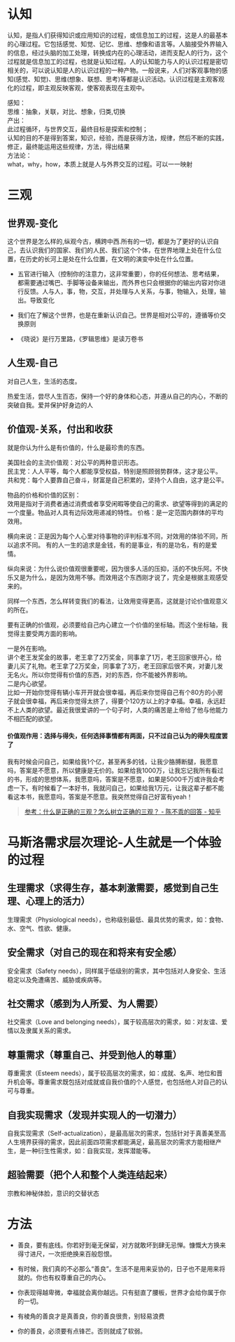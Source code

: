 # 认知
认知，是指人们获得知识或应用知识的过程，或信息加工的过程，这是人的最基本的心理过程。它包括感觉、知觉、记忆、思维、想像和语言等。人脑接受外界输入的信息，经过头脑的加工处理，转换成内在的心理活动，进而支配人的行为，这个过程就是信息加工的过程，也就是认知过程。人的认知能力与人的认识过程是密切相关的，可以说认知是人的认识过程的一种产物。一般说来，人们对客观事物的感知(感觉、知觉)、思维(想象、联想、思考)等都是认识活动。认识过程是主观客观化的过程，即主观反映客观，使客观表现在主观中。


感知：  
思维：抽象，关联，对比、想象，归类,切换  
产出：  
此过程循环，与世界交互，最终目标是探索和控制；  
认知的目的不是得到答案，知识，经验，而是获得方法，规律，然后不断的实践，修正，最终能运用这些规律，方法，得出结果  
方法论：   
what，why，how，本质上就是人与外界交互的过程。可以一一映射

# 三观

## 世界观-变化
这个世界是怎么样的,纵观今古，横跨中西.所有的一切，都是为了更好的认识自己，去认识我们的国家、我们的人民、我们这个个体，在世界地理上处在什么位置，在历史的长河上是处在什么位置，在文明的演变中处在什么位置。

* 五官进行输入（控制你的注意力，这非常重要），你的任何想法、思考结果，都需要通过嘴巴、手脚等设备来输出，而外界也只会根据你的输出内容对你进行反馈。人与人，事，物，交互，并处理与人关系，与事，物输入，处理，输出。导致变化

* 我们在了解这个世界，也是在重新认识自己。世界是相对公平的，遵循等价交换原则

* 《晓说》是行万里路，《罗辑思维》是读万卷书

## 人生观-自己
对自己人生，生活的态度。  

热爱生活，尝尽人生百态，保持一个好的身体和心态，并遵从自己的内心，不断的突破自我。爱并保护好身边的人


## 价值观-关系，付出和收获

就是你认为什么是有价值的，什么是最珍贵的东西。

美国社会的主流价值观：对公平的两种意识形态。  
民主党：人人平等，每个人都能享受权益，特别是照顾弱势群体，这才是公平。  
共和党：每个人要靠自己奋斗，财富是自己积累的，坚持个人自由，这才是公平。

物品的价格和价值的区别：  
效用是指对于消费者通过消费或者享受闲暇等使自己的需求、欲望等得到的满足的一个度量。物品对人具有边际效用递减的特性。
价格：是一定范围内群体的平均效用。

横向来说：正是因为每个人心里对待事物的评判标准不同，对效用的体验不同，所以追求不同。
有的人一生的追求是金钱，有的是事业，有的是功名，有的是爱情。

纵向来说：为什么说价值观很重要呢，因为很多人活的压抑，活的不快乐阿。不快乐又是为什么，是因为效用不够。而效用这个东西刚才说了，完全是根据主观感受来的。

同样一个东西，怎么样转变我们的看法，让效用变得更高，这就是讨论价值观意义的所在。

要有正确的价值观，必须要给自己内心建立一个价值的坐标轴。而这个坐标轴，我觉得主要受两方面的影响。

一是外在影响。  
讲个老王发奖金的故事，老王拿了2万奖金，同事拿了1万，老王回家很开心，给妻儿买了礼物。老王拿了2万奖金，同事拿了3万，老王回家后很不爽，对妻儿发无名火。所以你觉得有价值的东西，对的东西，你不能被外界影响。  
二是内心欲望。  
比如一开始你觉得有辆小车开开就会很幸福，再后来你觉得自己有个80方的小房子就会很幸福，再后来你觉得太挤了，得要个120方以上的才幸福。幸福，永远赶不上人类的欲望。最近我很爱讲的一个句子时，人类的痛苦是上帝给了他与他能力不相匹配的欲望。

#### 价值观作用：选择与得失，任何选择事情都有两面，只不过自己认为的得失程度罢了
我有时候会问自己，如果给我1个亿，甚至再多的钱，让我少胳膊断腿，我愿意吗，答案是不愿意，所以健康是无价的。如果给我1000万，让我忘记我所有看过的书，形成的思想体系，我愿意吗，答案是不愿意，如果是5000千万或许我会考虑一下。有时候看了一本好书，我就问自己，如果给我1万元，让我这辈子都不能看这本书，我愿意吗，答案是不愿意。我突然觉得自己好富有yeah！





> [参考：什么是正确的三观？怎么树立正确的三观？ - 陈不乖的回答 - 知乎](
https://www.zhihu.com/question/21039257/answer/26613098)


# 马斯洛需求层次理论-人生就是一个体验的过程

## 生理需求（求得生存，基本刺激需要，感觉到自己生理、心理上的活力）
生理需求（Physiological needs），也称级别最低、最具优势的需求，如：食物、水、空气、性欲、健康。

## 安全需求（对自己的现在和将来有安全感）
安全需求（Safety needs），同样属于低级别的需求，其中包括对人身安全、生活稳定以及免遭痛苦、威胁或疾病等。

## 社交需求（感到为人所爱、为人需要）
社交需求（Love and belonging needs），属于较高层次的需求，如：对友谊、爱情以及隶属关系的需求。

## 尊重需求（尊重自己、并受到他人的尊重）
尊重需求（Esteem needs），属于较高层次的需求，如：成就、名声、地位和晋升机会等。尊重需求既包括对成就或自我价值的个人感觉，也包括他人对自己的认可与尊重。

## 自我实现需求（发现并实现人的一切潜力）
自我实现需求（Self-actualization），是最高层次的需求，包括针对于真善美至高人生境界获得的需求，因此前面四项需求都能满足，最高层次的需求方能相继产生，是一种衍生性需求，如：自我实现，发挥潜能等。

## 超验需要（把个人和整个人类连结起来）
宗教和神秘体脸，意识的交替状态

# 方法
* 善良，要有底线。你若好到毫无保留，对方就敢坏到肆无忌惮。慷慨大方换来得寸进尺，一次拒绝换来百般怨恨。
* 有时候，我们真的不必那么“善良”。生活不是用来妥协的，日子也不是用来将就的。你也有权尊重自己的内心。

* 你表现得越卑微，幸福就会离你越远。只有挺直了腰板，世界才会给你属于你的一切。

* 有棱角的善良才是真善良，你的善良很贵，别轻易浪费

* 你的善良，必须要有点锋芒。否则就成了软弱。


